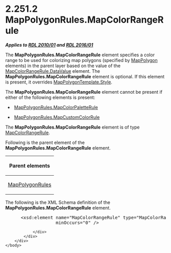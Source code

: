 <html dir="LTR" xmlns:mshelp="http://msdn.microsoft.com/mshelp" xmlns:ddue="http://ddue.schemas.microsoft.com/authoring/2003/5" xmlns:xlink="http://www.w3.org/1999/xlink" xmlns:tool="http://www.microsoft.com/tooltip">
    <head>
        <meta http-equiv="Content-Type" content="text/html; CHARSET=utf-8"></meta>
        <meta name="save" content="history"></meta>
        <title>2.251.2 MapPolygonRules.MapColorRangeRule</title>
        <xml>
            <mshelp:toctitle title="2.251.2 MapPolygonRules.MapColorRangeRule"></mshelp:toctitle>
            <mshelp:rltitle title="[MS-RDL]: MapPolygonRules.MapColorRangeRule"></mshelp:rltitle>
            <mshelp:keyword index="A" term="8823ebf2-b026-490e-b9b3-6ae8b6bacd6f"></mshelp:keyword>
            <mshelp:attr name="DCSext.ContentType" value="open specification"></mshelp:attr>
            <mshelp:attr name="AssetID" value="8823ebf2-b026-490e-b9b3-6ae8b6bacd6f"></mshelp:attr>
            <mshelp:attr name="TopicType" value="kbRef"></mshelp:attr>
            <mshelp:attr name="DCSext.Title" value="[MS-RDL]: MapPolygonRules.MapColorRangeRule" />
        </xml>
    </head>
    <body>
        <div id="header">
            <h1 class="heading">2.251.2 MapPolygonRules.MapColorRangeRule</h1>
        </div>
        <div id="mainSection">
            <div id="mainBody">
                <div id="allHistory" class="saveHistory"></div>
                <div id="sectionSection0" class="section" name="collapseableSection">
                    

<p><b><i>Applies to </i></b><a href="3428e690-a348-4ec7-8a6a-8efb42d2cdee.md"><b><i>RDL 2010/01</i></b></a><b><i>
and </i></b><a href="52ce3983-2bfc-4e72-9359-42aaf5fe4509.md"><b><i>RDL 2016/01</i></b></a></p>

<p>The <b>MapPolygonRules.MapColorRangeRule</b> element
specifies a color range to be used for colorizing map polygons (specified by <a href="3ee27e43-26a2-4f27-9a31-d97e374d8633.md">MapPolygon</a> elements) in
the parent layer based on the value of the <a href="8812f9fc-af59-4901-97c5-243fb4032540.md">MapColorRangeRule.DataValue</a>
element. The <b>MapPolygonRules.MapColorRangeRule</b> element is optional. If
this element is present, it overrides <a href="ecbe4746-adb7-4065-9e79-d0aa5e68f9e0.md">MapPolygonTemplate.Style</a>. </p>

<p>The <b>MapPolygonRules.MapColorRangeRule</b> element cannot
be present if either of the following elements is present:</p>

<ul><li><p><span><span> 
</span></span> <a href="ba673c97-f032-43e1-8098-94dea428bf78.md">MapPolygonRules.MapColorPaletteRule</a></p>

</li><li><p><span><span> 
</span></span> <a href="eae48e46-4994-40f8-81bc-6f968df74336.md">MapPolygonRules.MapCustomColorRule</a></p>

</li></ul><p>The <b>MapPolygonRules.MapColorRangeRule</b> element is of
type <a href="1c6ca85d-f3d6-403c-9232-7d0183108a92.md">MapColorRangeRule</a>.</p>

<p>Following is the parent element of the <b>MapPolygonRules.MapColorRangeRule</b>
element.</p>

<table>
 <thead>
  <tr>
   <th>
   <p>Parent elements</p>
   </th>
  </tr>
 </thead>
 <tr>
  <td>
  <p><a href="77b58882-2976-42cd-9e7a-aca2c6ee0139.md">MapPolygonRules</a></p>
  </td>
 </tr>
</table>

<p>The following is the XML Schema definition of the <b>MapPolygonRules.MapColorRangeRule</b>
element.           </p>

<dl>
<dd>
<div><pre> &lt;xsd:element name=&quot;MapColorRangeRule&quot; type=&quot;MapColorRangeRuleType&quot; 
              minOccurs=&quot;0&quot; /&gt;
</pre></div>
</dd></dl>


                </div>
            </div>
        </div>
    </body>
</html>